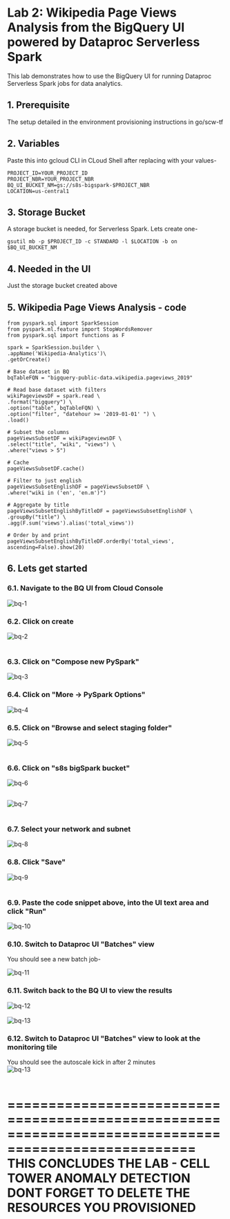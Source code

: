 # Lab 2: Wikipedia Page Views Analysis from the BigQuery UI powered by Dataproc Serverless Spark

This lab demonstrates how to use the BigQuery UI for running Dataproc Serverless Spark jobs for data analytics.

## 1. Prerequisite
The setup detailed in the environment provisioning instructions in go/scw-tf

## 2. Variables

Paste this into gcloud CLI in CLoud Shell after replacing with your values-
```
PROJECT_ID=YOUR_PROJECT_ID
PROJECT_NBR=YOUR_PROJECT_NBR
BQ_UI_BUCKET_NM=gs://s8s-bigspark-$PROJECT_NBR
LOCATION=us-central1
```

## 3. Storage Bucket

A storage bucket is needed, for Serverless Spark. Lets create one-
```
gsutil mb -p $PROJECT_ID -c STANDARD -l $LOCATION -b on $BQ_UI_BUCKET_NM
```

## 4. Needed in the UI

Just the storage bucket created above

## 5. Wikipedia Page Views Analysis - code

```
from pyspark.sql import SparkSession
from pyspark.ml.feature import StopWordsRemover
from pyspark.sql import functions as F

spark = SparkSession.builder \
.appName('Wikipedia-Analytics')\
.getOrCreate()

# Base dataset in BQ
bqTableFQN = "bigquery-public-data.wikipedia.pageviews_2019"

# Read base dataset with filters
wikiPageviewsDF = spark.read \
.format("bigquery") \
.option("table", bqTableFQN) \
.option("filter", "datehour >= '2019-01-01' ") \
.load()

# Subset the columns
pageViewsSubsetDF = wikiPageviewsDF \
.select("title", "wiki", "views") \
.where("views > 5")

# Cache
pageViewsSubsetDF.cache()

# Filter to just english
pageViewsSubsetEnglishDF = pageViewsSubsetDF \
.where("wiki in ('en', 'en.m')")

# Aggregate by title
pageViewsSubsetEnglishByTitleDF = pageViewsSubsetEnglishDF \
.groupBy("title") \
.agg(F.sum('views').alias('total_views'))

# Order by and print
pageViewsSubsetEnglishByTitleDF.orderBy('total_views', ascending=False).show(20) 
```

## 6. Lets get started

### 6.1. Navigate to the BQ UI from Cloud Console

![bq-1](../images/00-bq-01.png) 
<br>

### 6.2. Click on create

![bq-2](../images/00-bq-02.png)  
<br>

### 6.3. Click on "Compose new PySpark"

![bq-3](../images/00-bq-03.png) 
<br>

### 6.4. Click on "More -> PySpark Options"

![bq-4](../images/00-bq-04.png) 
<br>

### 6.5. Click on "Browse and select staging folder"

![bq-5](../images/00-bq-05.png)  
<br>

### 6.6. Click on "s8s bigSpark bucket"

![bq-6](../images/00-bq-06.png)  
<br>

![bq-7](../images/00-bq-07.png)  
<br>

### 6.7. Select your network and subnet

![bq-8](../images/00-bq-08.png)
<br>

### 6.8. Click "Save"
![bq-9](../images/00-bq-09.png)  
<br>

### 6.9. Paste the code snippet above, into the UI text area and click "Run"
![bq-10](../images/00-bq-10.png)
<br>

### 6.10. Switch to Dataproc UI "Batches" view

You should see a new batch job-

![bq-11](../images/00-bq-11.png) 
<br>

### 6.11. Switch back to the BQ UI to view the results

![bq-12](../images/00-bq-12.png)
<br>
<br>
![bq-13](../images/00-bq-13.png)  

### 6.12. Switch to Dataproc UI "Batches" view to look at the monitoring tile
You should see the autoscale kick in after 2 minutes
<br>
![bq-13](../images/00-bq-14.png)  
<br>

=====================================================================================================
THIS CONCLUDES THE LAB - CELL TOWER ANOMALY DETECTION
DONT FORGET TO DELETE THE RESOURCES YOU PROVISIONED
=====================================================================================================

